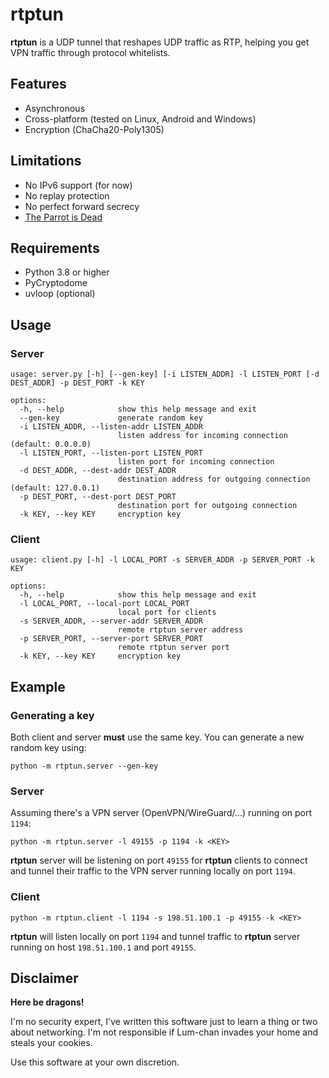 # rtptun
__rtptun__ is a UDP tunnel that reshapes UDP traffic as RTP, helping you get VPN traffic through protocol whitelists.

## Features
 * Asynchronous
 * Cross-platform (tested on Linux, Android and Windows)
 * Encryption (ChaCha20-Poly1305)

## Limitations
 * No IPv6 support (for now)
 * No replay protection
 * No perfect forward secrecy
 * [The Parrot is Dead](https://people.cs.umass.edu/~amir/papers/parrot.pdf)

## Requirements
 * Python 3.8 or higher 
 * PyCryptodome
 * uvloop (optional)

## Usage
### Server
```
usage: server.py [-h] [--gen-key] [-i LISTEN_ADDR] -l LISTEN_PORT [-d DEST_ADDR] -p DEST_PORT -k KEY

options:
  -h, --help            show this help message and exit
  --gen-key             generate random key
  -i LISTEN_ADDR, --listen-addr LISTEN_ADDR
                        listen address for incoming connection (default: 0.0.0.0)
  -l LISTEN_PORT, --listen-port LISTEN_PORT
                        listen port for incoming connection
  -d DEST_ADDR, --dest-addr DEST_ADDR
                        destination address for outgoing connection (default: 127.0.0.1)
  -p DEST_PORT, --dest-port DEST_PORT
                        destination port for outgoing connection
  -k KEY, --key KEY     encryption key
```

### Client
```
usage: client.py [-h] -l LOCAL_PORT -s SERVER_ADDR -p SERVER_PORT -k KEY

options:
  -h, --help            show this help message and exit
  -l LOCAL_PORT, --local-port LOCAL_PORT
                        local port for clients
  -s SERVER_ADDR, --server-addr SERVER_ADDR
                        remote rtptun server address
  -p SERVER_PORT, --server-port SERVER_PORT
                        remote rtptun server port
  -k KEY, --key KEY     encryption key
```

## Example
### Generating a key
Both client and server __must__ use the same key. You can generate a new random key using:
```
python -m rtptun.server --gen-key
```

### Server
Assuming there's a VPN server (OpenVPN/WireGuard/...) running on port `1194`:
```
python -m rtptun.server -l 49155 -p 1194 -k <KEY>
```
__rtptun__ server will be listening on port `49155` for __rtptun__ clients to connect and tunnel their traffic to the VPN server running locally on port `1194`.

### Client
```
python -m rtptun.client -l 1194 -s 198.51.100.1 -p 49155 -k <KEY>
```
__rtptun__ will listen locally on port `1194` and tunnel traffic to __rtptun__ server running on host `198.51.100.1` and port `49155`.

## Disclaimer
__Here be dragons!__

I'm no security expert, I've written this software just to learn a thing or two about networking.
I'm not responsible if Lum-chan invades your home and steals your cookies.

Use this software at your own discretion.